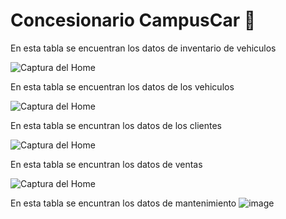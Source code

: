 # Concesionario CampusCar 🚗


En esta tabla se encuentran los datos de inventario de vehiculos

![Captura del Home](https://github.com/user-attachments/assets/96c79174-be8b-4062-9a08-0c5c215c18ef)

En esta tabla se  encuentran los datos de los vehiculos

![Captura del Home](https://github.com/user-attachments/assets/79d0dfb4-4f25-4945-826d-3b695270ae66)

En esta tabla se encuntran los datos de los clientes 

![Captura del Home](https://github.com/user-attachments/assets/d22044dc-17f1-4c23-8c94-877f066f3a2e)

En esta tabla se encuntran los datos de ventas

![Captura del Home](https://github.com/user-attachments/assets/9e6ee82c-c439-42d1-8289-f17d87f8f94f)

En esta tabla se encuntran los datos de mantenimiento 
![image](https://github.com/user-attachments/assets/4a5f516e-2553-433b-bed3-0955638d40dd)

